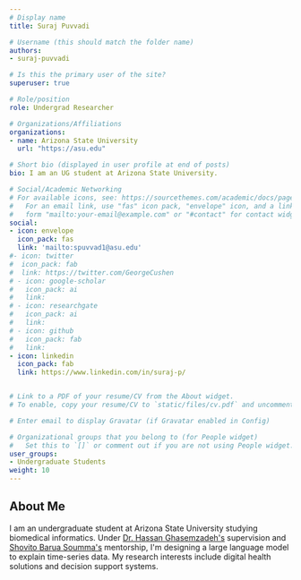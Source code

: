 ```yaml
---
# Display name
title: Suraj Puvvadi

# Username (this should match the folder name)
authors:
- suraj-puvvadi

# Is this the primary user of the site?
superuser: true

# Role/position
role: Undergrad Researcher

# Organizations/Affiliations
organizations:
- name: Arizona State University
  url: "https://asu.edu"

# Short bio (displayed in user profile at end of posts)
bio: I am an UG student at Arizona State University.

# Social/Academic Networking
# For available icons, see: https://sourcethemes.com/academic/docs/page-builder/#icons
#   For an email link, use "fas" icon pack, "envelope" icon, and a link in the
#   form "mailto:your-email@example.com" or "#contact" for contact widget.
social:
- icon: envelope
  icon_pack: fas
  link: 'mailto:spuvvad1@asu.edu'
#- icon: twitter
#  icon_pack: fab
#  link: https://twitter.com/GeorgeCushen
# - icon: google-scholar  
#   icon_pack: ai
#   link: 
# - icon: researchgate
#   icon_pack: ai
#   link: 
# - icon: github
#   icon_pack: fab
#   link:  
- icon: linkedin
  icon_pack: fab
  link: https://www.linkedin.com/in/suraj-p/


# Link to a PDF of your resume/CV from the About widget.
# To enable, copy your resume/CV to `static/files/cv.pdf` and uncomment the lines below.  

# Enter email to display Gravatar (if Gravatar enabled in Config)

# Organizational groups that you belong to (for People widget)
#   Set this to `[]` or comment out if you are not using People widget.
user_groups:
- Undergraduate Students
weight: 10
---
```

## About Me

I am an undergraduate student at Arizona State University studying biomedical informatics. Under [Dr. Hassan Ghasemzadeh's](https://search.asu.edu/profile/4018242) supervision and [Shovito Barua Soumma's](https://ghasemzadeh.com/authors/shovito-barua-soumma/) mentorship, I'm designing a large language model to explain time-series data. My research interests include digital health solutions and decision support systems.

